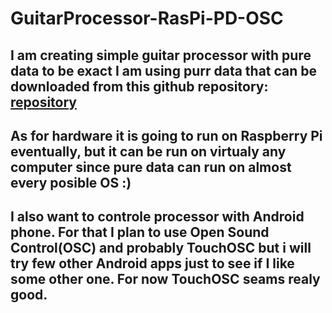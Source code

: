 # GuitarProcessor-RasPi-PD-OSC

## I am creating simple guitar processor with pure data to be exact I am using purr data that can be downloaded from this github repository: [repository](https://github.com/agraef/purr-data/releases)
## As for hardware it is going to run on Raspberry Pi eventually, but it can be run on virtualy any computer since pure data can run on almost every posible OS :) 
## I also want to controle processor with Android phone. For that I plan to use Open Sound Control(OSC) and probably TouchOSC but i will try few other Android apps just to see if I like some other one. For now TouchOSC seams realy good.
